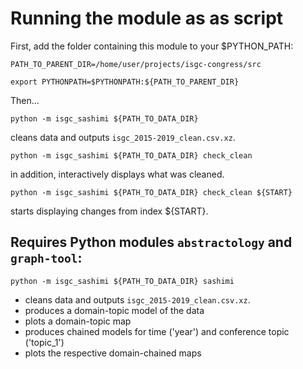 # Running the module as as script

First, add the folder containing this module to your $PYTHON_PATH:

`PATH_TO_PARENT_DIR=/home/user/projects/isgc-congress/src`

`export PYTHONPATH=$PYTHONPATH:${PATH_TO_PARENT_DIR}`

Then...

`python -m isgc_sashimi ${PATH_TO_DATA_DIR}`

cleans data and outputs `isgc_2015-2019_clean.csv.xz`.

`python -m isgc_sashimi ${PATH_TO_DATA_DIR} check_clean`

in addition, interactively displays what was cleaned.

`python -m isgc_sashimi ${PATH_TO_DATA_DIR} check_clean ${START}`

starts displaying changes from index ${START}.

## Requires Python modules `abstractology` and `graph-tool`:

`python -m isgc_sashimi ${PATH_TO_DATA_DIR} sashimi`

- cleans data and outputs `isgc_2015-2019_clean.csv.xz`.
- produces a domain-topic model of the data
- plots a domain-topic map
- produces chained models for time ('year') and conference topic ('topic_1')
- plots the respective domain-chained maps


